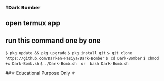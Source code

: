 #𝗗𝗮𝗿𝗸 𝗕𝗼𝗺𝗯𝗲𝗿

## open termux app
## run this command one by one

`$ pkg update && pkg upgrade`
`$ pkg install git`
`$ git clone https://github.com/Darken-Pasiya/Dark-Bomber`
`$ cd Dark-Bomber`
`$ chmod +x Dark-Bomb.sh`
`$ ./Dark-Bomb.sh  or  bash Dark-Bomb.sh`

##⚜️ Educational Purpose Only ⚜️

